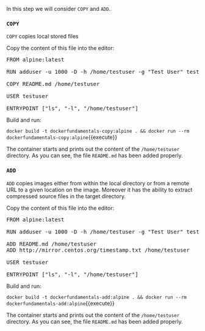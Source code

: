 In this step we will consider `COPY` and `ADD`.

### `COPY`

`COPY` copies local stored files 

Copy the content of this file into the editor:

<pre class="file" data-filename="Dockerfile" data-target="replace">FROM alpine:latest

RUN adduser -u 1000 -D -h /home/testuser -g "Test User" testuser

COPY README.md /home/testuser

USER testuser

ENTRYPOINT ["ls", "-l", "/home/testuser"]
</pre>

Build and run:

`docker build -t dockerfundamentals-copy:alpine . && docker run --rm dockerfundamentals-copy:alpine`{{execute}}

The container starts and prints out the content of the `/home/testuser` directory. As you can see, the file `README.md` has been added properly.


### `ADD`

`ADD` copies images either from within the local directory or from a remote URL to a given location on the image. Moreover it has the ability to extract compressed source files in the target directory.

Copy the content of this file into the editor:

<pre class="file" data-filename="Dockerfile" data-target="replace">FROM alpine:latest

RUN adduser -u 1000 -D -h /home/testuser -g "Test User" testuser

ADD README.md /home/testuser
ADD http://mirror.centos.org/timestamp.txt /home/testuser

USER testuser

ENTRYPOINT ["ls", "-l", "/home/testuser"]
</pre>

Build and run:

`docker build -t dockerfundamentals-add:alpine . && docker run --rm dockerfundamentals-add:alpine`{{execute}}

The container starts and prints out the content of the `/home/testuser` directory. As you can see, the file `README.md` has been added properly.